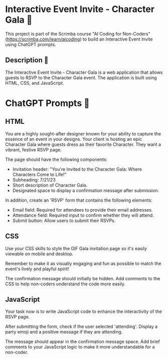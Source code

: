 # Interactive Event Invite - Character Gala 🎉

This project is part of the Scrimba course "AI Coding for Non-Coders" (https://scrimba.com/learn/aicoding) to build an Interactive Event Invite using ChatGPT prompts.

## Description 📝

The Interactive Event Invite - Character Gala is a web application that allows guests to RSVP to the Character Gala event. The application is built using HTML, CSS, and JavaScript.

# ChatGPT Prompts 🤖

## HTML
You are a highly sought-after designer known for your ability to capture the essence of an event in your designs. Your client is hosting an epic Character Gala where guests dress as their favorite Character. They want a vibrant, festive RSVP page. 

The page should have the following components:
  * Invitation header: "You're Invited to the Character Gala: Where Characters Come to Life!"
  * Subheading: 7/21/23 
  * Short description of Character Gala.
  * Designated space to display a confirmation message after submission. 

In addition, create an 'RSVP' form that contains the following elements:
  * Email field: Required for attendees to provide their email addresses.
  * Attendance field: Required input to confirm whether they will attend.
  * Submit button: Allow users to submit their RSVPs. 

## CSS
Use your CSS skills to style the GIF Gala invitation page so it's easily viewable on mobile and desktop.

Remember to make it as visually engaging and fun as possible to match the event's lively and playful spirit!

The confirmation message should initially be hidden. Add comments to the CSS to help non-coders understand the code more easily.

## JavaScript
Your task now is to write JavaScript code to enhance the interactivity of the RSVP page.

After submitting the form, check if the user selected 'attending'. Display a party emoji and a positive message if they are attending.

The message should appear in the confirmation message space. Add brief comments to your JavaScript logic to make it more understandable for a non-coder.

